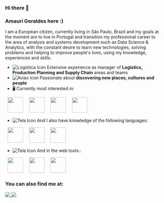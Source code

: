 ### Hi there 👋
### Amaurí Geraldes here :)
I am a European citizen, currently living in São Paulo, Brazil and my goals at the moment are to live in Portugal and transition my professional career to the area of analysis and systems development such as Data Science & Analytics, with the constant desire to learn new technologies, solving problems and helping to improve people's lives, using my knowledge, experiences and skills.

- ![Logistica Icon](https://github.com/amaurigeraldes/amaurigeraldes/assets/110943251/a81b009b-63c7-4756-bfc9-4af19341441f)
 Extensive experience as manager of **Logistics, Production Planning and Supply Chain** areas and teams
- ![Aviao Icon](https://github.com/amaurigeraldes/amaurigeraldes/assets/110943251/e1f78c38-cf1f-406e-bb6d-f648c57106c2)
Passionate about **discovering new places, cultures and people**
- 🖥️ Currently most interested in:
<div style="display: inline">
  &nbsp;&nbsp;<img width="50" height="50" src="https://cdn.jsdelivr.net/gh/devicons/devicon/icons/python/python-original.svg" />&nbsp;&nbsp;
  &nbsp;&nbsp;<img width="50" height="50" src="https://cdn.jsdelivr.net/gh/devicons/devicon/icons/r/r-original.svg" />&nbsp;&nbsp;  
  &nbsp;&nbsp;<img width="50" height="50" src="https://cdn.jsdelivr.net/gh/devicons/devicon/icons/mysql/mysql-original-wordmark.svg" />&nbsp;&nbsp; 
  &nbsp;&nbsp;<img width="50" height="50" src="https://projetisolutions.com.br/arquivos/fotos/powerbi-2-1611094207.png" />&nbsp;&nbsp;
</div>
<br>

- ![Tela Icon](https://github.com/amaurigeraldes/amaurigeraldes/assets/110943251/df5cded5-1496-4406-b107-aaffeb00e65a)
And I also have knowledge of the following languages:
<div style="display: inline">
  &nbsp;&nbsp;<img width="50" height="50" src="https://cdn.jsdelivr.net/gh/devicons/devicon/icons/php/php-original.svg" />&nbsp;&nbsp;
  &nbsp;&nbsp;<img width="50" height="50" src="https://cdn.jsdelivr.net/gh/devicons/devicon/icons/java/java-original-wordmark.svg" />&nbsp;&nbsp;
  &nbsp;&nbsp;<img width="50" height="50" src="https://cdn.jsdelivr.net/gh/devicons/devicon/icons/go/go-original-wordmark.svg" />&nbsp;&nbsp;       
</div>
<br>

- ![Tela Icon](https://github.com/amaurigeraldes/amaurigeraldes/assets/110943251/df5cded5-1496-4406-b107-aaffeb00e65a)
And in the web tools::
<div style="display: inline">
  &nbsp;&nbsp;<img width="50" height="50" src="https://cdn.jsdelivr.net/gh/devicons/devicon/icons/html5/html5-original-wordmark.svg" />&nbsp;&nbsp;
  &nbsp;&nbsp;<img width="50" height="50" src="https://cdn.jsdelivr.net/gh/devicons/devicon/icons/css3/css3-original-wordmark.svg" />&nbsp;&nbsp;
  &nbsp;&nbsp;<img width="50" height="50" src="https://cdn.jsdelivr.net/gh/devicons/devicon/icons/javascript/javascript-original.svg" />&nbsp;&nbsp;
</div>

### You can also find me at:
<a href="https://www.linkedin.com/in/amauri-geraldes/">
  <img src="https://img.shields.io/badge/linkedin-%230077B5.svg?style=for-the-badge&logo=linkedin&logoColor=white">
</a>
<a href="https://www.youtube.com/channel/UCmAharFqHby1xZbZrnrhpvQ">
  <img src="https://img.shields.io/badge/YouTube-%23FF0000.svg?style=for-the-badge&logo=YouTube&logoColor=white">
</a>



<!--
**amaurigeraldes/amaurigeraldes** is a ✨ _special_ ✨ repository because its `README.md` (this file) appears on your GitHub profile.

Here are some ideas to get you started:

- 🔭 I’m currently working on ...
- 🌱 I’m currently learning ...
- 👯 I’m looking to collaborate on ...
- 🤔 I’m looking for help with ...
- 💬 Ask me about ...
- 📫 How to reach me: ...
- 😄 Pronouns: ...
- ⚡ Fun fact: ...
-->
